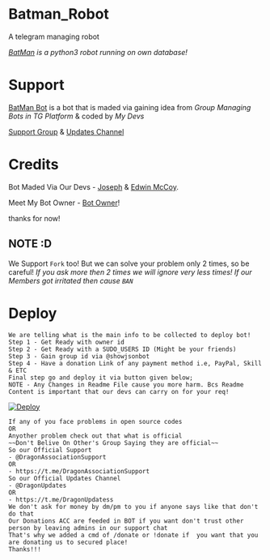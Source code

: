 # Batman_Robot
A telegram managing robot

*[BatMan](https://t.me/BatMan_Robot) is a python3 robot running on own database!*

# Support
 
[BatMan Bot](https://t.me/Batman_Robot) is a bot that is maded via gaining idea from *Group Managing Bots in TG Platform* & coded by *My Devs*

[Support Group](https://t.me/DragonAssociationSupport) & [Updates Channel](https://t.me/DragonUpdates)

# Credits

Bot Maded Via Our Devs - [Joseph](https://t.me/Joseph_Frank) & [Edwin McCoy](https://t.me/mccoyeddy).

Meet My Bot Owner - [Bot Owner](https://t.me/I_Am_An_PRINCES)!

thanks for now! 

## NOTE :D

We Support `Fork` too! But we can solve your problem only 2 times, so be careful!
*If you ask more then 2 times we will ignore very less times! If our Members got irritated then cause `BAN`*

# Deploy
```
We are telling what is the main info to be collected to deploy bot!
Step 1 - Get Ready with owner id
Step 2 - Get Ready with a SUDO_USERS ID (Might be your friends)
Step 3 - Gain group id via @showjsonbot
Step 4 - Have a donation Link of any payment method i.e, PayPal, Skill & ETC
Final step go and deploy it via button given below;
NOTE - Any Changes in Readme File cause you more harm. Bcs Readme Content is important that our devs can carry on for your req!
```
[![Deploy](https://www.herokucdn.com/deploy/button.svg)](https://heroku.com/deploy?template=https://github.com/MrBootsBoots/Batman_Robot.git)

```
If any of you face problems in open source codes 
OR
Anyother problem check out that what is official
~~Don't Belive On Other's Group Saying they are official~~
So our Official Support
- @DragonAssociationSupport
OR
- https://t.me/DragonAssociationSupport
So our Official Updates Channel
- @DragonUpdates
OR
- https://t.me/DragonUpdatess
We don't ask for money by dm/pm to you if anyone says like that don't do that
Our Donations ACC are feeded in BOT if you want don't trust other person by leaving admins in our support chat
That's why we added a cmd of /donate or !donate if  you want that you are donating us to secured place!
Thanks!!!
```
